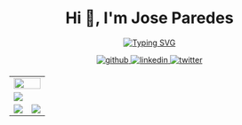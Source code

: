<h1 align="center">Hi 👋, I'm Jose Paredes</h1>

<div align="center">

[![Typing SVG](https://readme-typing-svg.demolab.com?font=Fira+Code&weight=900&size=26&duration=3000&pause=500&color=FDFEFE&background=2A2E3425&center=true&vCenter=true&&lines=Data+Scientist;Deep+Learning;<3+Computer+Vision;AI+Enthusiast;Data+Analyst;Open-Source+Collaborator)](https://git.io/typing-svg)

</div>

<!-- <a href="https://leetcode.com/jparedesDS/"><img align="right" width="50%" src= 'https://user-images.githubusercontent.com/27956426/210167848-d2c9080a-9439-4254-82e1-98f163027204.png'/></a> -->
<!-- ------------------------------------------------------------------------------------ -->
<!-- Connect with me div -->
<div>
  <div align="center">
  <!-- Github link -->
    <a href="https://github.com/jparedesDS" target="_blank">
      <img src=https://img.shields.io/badge/github-%232E3440.svg?&style=for-the-badge&logo=github&logoColor=white alt=github style="margin-bottom: 5px;" />
    </a>
    <!-- Linkedin Link -->
    <a href="https://www.linkedin.com/in/jparedesDS/" target="_blank">
      <img src=https://img.shields.io/badge/linkedin-%232E3440.svg?&style=for-the-badge&logo=linkedin&logoColor=white alt=linkedin style="margin-bottom: 5px;" />
    </a>
    <!-- Twitter link -->
    <a href="https://twitter.com/jparedesDS" target="_blank">
      <img src=https://img.shields.io/badge/twitter-%232E3440.svg?&style=for-the-badge&logo=twitter&logoColor=white alt=twitter style="margin-bottom: 5px;" />
    </a>
  </div>
</div>

<!-- <h1 align="center">GitHub Statistics 📃</h1> -->
<table>
  <tr>
    <td colspan = "2"><a href="https://github.com/jparedesDS"><img width=100% src="https://github-profile-trophy.vercel.app/?username=jparedesDS&hide_border=true&count_private=true&column=-1&theme=nord&no-frame=true"></a></td>
  </tr>
	<tr>
		<td colspan = "2"><a href = "https://github.com/jparedesDS"><img src="https://github-readme-activity-graph.vercel.app/graph?username=jparedesDS&bg_color=2e3440&hide_border=true&point=false&line=88c0d0&radius=8&area=true&area_color=88c0d0&title_color=ffffff&color=ffffff"></a></td>
	</tr>
	<tr>
		<td><a href="https://github.com/jparedesDS"><img src="https://streak-stats.demolab.com?user=jparedesDS&theme=nord&hide_border=true"></a></td>
		<td><a href="https://github.com/jparedesDS"><img src="http://github-profile-summary-cards.vercel.app/api/cards/profile-details?username=jparedesDS&theme=nord_dark"></a></td>
	</tr>
</table>
<!-- ------------------------------------------------------------------------------------ -->

<!-- ------------------------------------------------------------------------------------ -->
